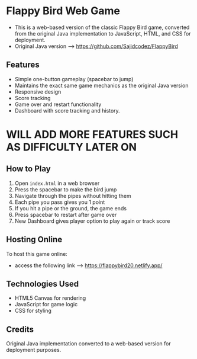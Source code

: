 # Flappy Bird Web Game

- This is a web-based version of the classic Flappy Bird game, converted from the original Java implementation to JavaScript, HTML, and CSS for deployment. 
- Original Java version --> https://github.com/Sajidcodez/FlappyBird

## Features

- Simple one-button gameplay (spacebar to jump)
- Maintains the exact same game mechanics as the original Java version
- Responsive design
- Score tracking
- Game over and restart functionality
- Dashboard with score tracking and history.
# WILL ADD MORE FEATURES SUCH AS DIFFICULTY LATER ON

## How to Play

1. Open `index.html` in a web browser
2. Press the spacebar to make the bird jump
3. Navigate through the pipes without hitting them
4. Each pipe you pass gives you 1 point
5. If you hit a pipe or the ground, the game ends
6. Press spacebar to restart after game over
7. New Dashboard gives player option to play again or track score

## Hosting Online

To host this game online:
- access the following link -->
  https://flappybird20.netlify.app/

## Technologies Used
- HTML5 Canvas for rendering
- JavaScript for game logic
- CSS for styling

## Credits
Original Java implementation converted to a web-based version for deployment purposes.
